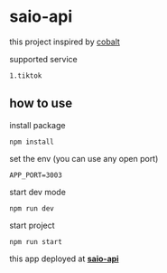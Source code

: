 # **saio-api**

this project inspired by [cobalt]("https://github.com/imputnet/cobalt")

supported service

```
1.tiktok
```

## how to use

install package

```
npm install

```

set the env (you can use any open port)

```
APP_PORT=3003
```

start dev mode

```
npm run dev
```

start project

```
npm run start
```

this app deployed at [**saio-api**]("https://vercel")

